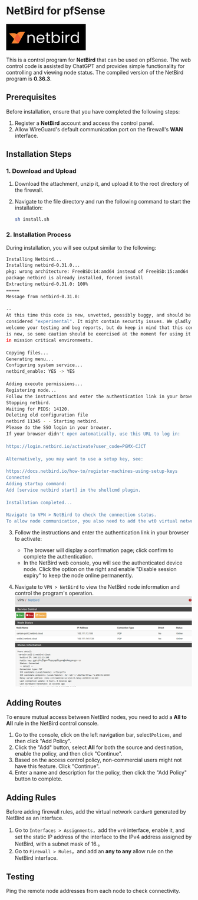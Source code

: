 # NetBird for pfSense
![NetBird Logo](image/netbird-logo.png)

This is a control program for **NetBird** that can be used on pfSense. The web control code is assisted by ChatGPT and provides simple functionality for controlling and viewing node status. The compiled version of the NetBird program is **0.36.3**.

## Prerequisites

Before installation, ensure that you have completed the following steps:

1. Register a **NetBird** account and access the control panel.
2. Allow WireGuard's default communication port on the firewall's **WAN** interface.

## Installation Steps

### 1. Download and Upload

1. Download the attachment, unzip it, and upload it to the root directory of the firewall.
2. Navigate to the file directory and run the following command to start the installation:

    ```bash
    sh install.sh
    ```

### 2. Installation Process

During installation, you will see output similar to the following:

```bash
Installing Netbird...
Installing netbird-0.31.0...
pkg: wrong architecture: FreeBSD:14:amd64 instead of FreeBSD:15:amd64
package netbird is already installed, forced install
Extracting netbird-0.31.0: 100%
=====
Message from netbird-0.31.0:

--
At this time this code is new, unvetted, possibly buggy, and should be
considered "experimental". It might contain security issues. We gladly
welcome your testing and bug reports, but do keep in mind that this code
is new, so some caution should be exercised at the moment for using it
in mission critical environments.

Copying files...
Generating menu...
Configuring system service...
netbird_enable: YES -> YES

Adding execute permissions...
Registering node...
Follow the instructions and enter the authentication link in your browser, click confirm, and complete the authentication.
Stopping netbird.
Waiting for PIDS: 14120.
Deleting old configuration file
netbird 11345 - - Starting netbird.
Please do the SSO login in your browser. 
If your browser didn't open automatically, use this URL to log in:

https://login.netbird.io/activate?user_code=PGMX-CJCT 

Alternatively, you may want to use a setup key, see:

https://docs.netbird.io/how-to/register-machines-using-setup-keys
Connected
Adding startup command:
Add [service netbird start] in the shellcmd plugin.

Installation completed...

Navigate to VPN > NetBird to check the connection status.
To allow node communication, you also need to add the wt0 virtual network interface as an interface, enter the IP address assigned to the node, and add firewall rules on the interface.

```

3. Follow the instructions and enter the authentication link in your browser to activate:
   
    - The browser will display a confirmation page; click confirm to complete the authentication.
    - In the NetBird web console, you will see the authenticated device node. Click the option on the right and enable "Disable session expiry" to keep the node online permanently.

4. Navigate to `VPN > NetBird` to view the NetBird node information and control the program's operation.
![NetBird web](image/11.png)

## Adding Routes

To ensure mutual access between NetBird nodes, you need to add a **All to All** rule in the NetBird control console.

1. Go to the console, click on the left navigation bar, select`Polices`, and then click "Add Policy".
2. Click the "Add" button, select **All** for both the source and destination, enable the policy, and then click "Continue".
3. Based on the access control policy, non-commercial users might not have this feature. Click "Continue".
4. Enter a name and description for the policy, then click the "Add Policy" button to complete.

## Adding Rules

Before adding firewall rules, add the virtual network card`wr0` generated by NetBird as an interface.

1. Go to `Interfaces > Assignments`，add the `wr0` interface, enable it, and set the static IP address of the interface to the IPv4 address assigned by NetBird, with a subnet mask of 16.。
2. Go to `Firewall > Rules`，and add an  **any to any** allow rule on the NetBird interface.

## Testing

Ping the remote node addresses from each node to check connectivity.
